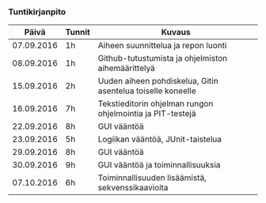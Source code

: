 ### Tuntikirjanpito
Päivä | Tunnit | Kuvaus
--------------- | ----- | ------
07.09.2016 | 1h | Aiheen suunnittelua ja repon luonti
08.09.2016| 1h | Github-tutustumista ja ohjelmiston aihemäärittelyä
15.09.2016 | 2h | Uuden aiheen pohdiskelua, Gitin asentelua toiselle koneelle
16.09.2016 | 7h| Tekstieditorin ohjelman rungon ohjelmointia ja PIT-testejä
22.09.2016 | 8h | GUI vääntöä
23.09.2016 | 5h | Logiikan vääntöä, JUnit-taistelua
29.09.2016 | 8h | GUI vääntöä
30.09.2016 | 9h | GUI vääntöä ja toiminnallisuuksia
07.10.2016 | 6h | Toiminnallisuuden lisäämistä, sekvenssikaavioita
